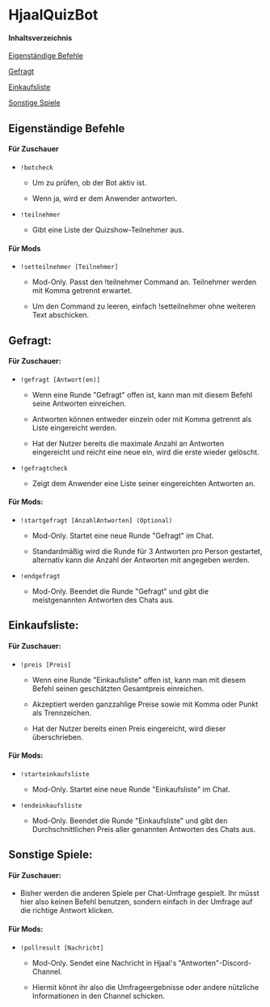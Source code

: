 # HjaalQuizBot

#### Inhaltsverzeichnis
[Eigenständige Befehle](#Eigenständige-befehle)

[Gefragt](#Gefragt)

[Einkaufsliste](#Einkaufsliste)

[Sonstige Spiele](#Sonstige-Spiele)

## Eigenständige Befehle

#### Für Zuschauer

* `!botcheck`

  * Um zu prüfen, ob der Bot aktiv ist.

  * Wenn ja, wird er dem Anwender antworten.

* `!teilnehmer`

  * Gibt eine Liste der Quizshow-Teilnehmer aus.

#### Für Mods

* `!setteilnehmer [Teilnehmer]`

  * Mod-Only. Passt den !teilnehmer Command an. Teilnehmer werden mit Komma getrennt erwartet.

  * Um den Command zu leeren, einfach !setteilnehmer ohne weiteren Text abschicken.



## Gefragt:

#### Für Zuschauer:

* `!gefragt [Antwort(en)]`

  * Wenn eine Runde "Gefragt" offen ist, kann man mit diesem Befehl seine Antworten einreichen.

  * Antworten können entweder einzeln oder mit Komma getrennt als Liste eingereicht werden.

  * Hat der Nutzer bereits die maximale Anzahl an Antworten eingereicht und reicht eine neue ein, wird die erste wieder gelöscht.

* `!gefragtcheck`

  * Zeigt dem Anwender eine Liste seiner eingereichten Antworten an.

#### Für Mods:

* `!startgefragt [AnzahlAntworten] (Optional)`

  * Mod-Only. Startet eine neue Runde "Gefragt" im Chat. 

  * Standardmäßig wird die Runde für 3 Antworten pro Person gestartet, alternativ kann die Anzahl der Antworten mit angegeben werden.

* `!endgefragt`

  * Mod-Only. Beendet die Runde "Gefragt" und gibt die meistgenannten Antworten des Chats aus.



## Einkaufsliste:

#### Für Zuschauer:

* `!preis [Preis]`

  * Wenn eine Runde "Einkaufsliste" offen ist, kann man mit diesem Befehl seinen geschätzten Gesamtpreis einreichen.

  * Akzeptiert werden ganzzahlige Preise sowie mit Komma oder Punkt als Trennzeichen.

  * Hat der Nutzer bereits einen Preis eingereicht, wird dieser überschrieben.

#### Für Mods:

* `!starteinkaufsliste`

  * Mod-Only. Startet eine neue Runde "Einkaufsliste" im Chat.

* `!endeinkaufsliste`

  * Mod-Only. Beendet die Runde "Einkaufsliste" und gibt den Durchschnittlichen Preis aller genannten Antworten des Chats aus.



## Sonstige Spiele:

#### Für Zuschauer:

* Bisher werden die anderen Spiele per Chat-Umfrage gespielt. Ihr müsst hier also keinen Befehl benutzen, sondern einfach in der Umfrage auf die richtige Antwort klicken.

#### Für Mods:

* `!pollresult [Nachricht]`

  * Mod-Only. Sendet eine Nachricht in Hjaal's "Antworten"-Discord-Channel.

  * Hiermit könnt ihr also die Umfrageergebnisse oder andere nützliche Informationen in den Channel schicken.
